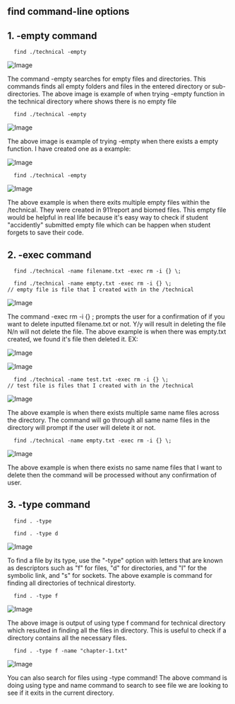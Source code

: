 ## **find command-line options** ##


## **1. -empty command** ##


<pre><code>  find ./technical -empty
</code></pre>

![Image](empty1.png)

The command -empty searches for empty files and directories. This commands finds all empty folders and files in the entered directory or sub-directories. The above image is example of when trying -empty function in the technical directory where shows there is no empty file 


<pre><code>  find ./technical -empty
</code></pre>

![Image](empty2.png)

The above image is example of trying -empty when there exists a empty function. I have created one as a example: 

![Image](empty2.1.png)


<pre><code>  find ./technical -empty
</code></pre>

![Image](empty3.png)

The above example is when there exits multiple empty files within the /technical. They were created in 911report and biomed files. This empty file would be helpful in real life because it's easy way to check if student "accidently" submitted empty file which can be happen when student forgets to save their code. 

## **2. -exec command** ##


<pre><code>  find ./technical -name filename.txt -exec rm -i {} \;
</code></pre> 


<pre><code>  find ./technical -name empty.txt -exec rm -i {} \;
// empty file is file that I created with in the /technical
</code></pre> 

![Image](exec1.png)

The command -exec rm -i {} \; prompts the user for a confirmation of if you want to delete inputted filename.txt or not. Y/y will result in deleting the file N/n will not delete the file. The above example is when there was empty.txt created, we found it's file then deleted it. EX: 

![Image](exec1.1.png)

![Image](exec1.2.png)


<pre><code>  find ./technical -name test.txt -exec rm -i {} \;
// test file is files that I created with in the /technical
</code></pre> 


![Image](exec2.png)

The above example is when there exists multiple same name files across the directory. The command will go through all same name files in the directory will prompt if the user will delete it or not.

<pre><code>  find ./technical -name empty.txt -exec rm -i {} \;
</code></pre> 


![Image](exec3.png)

The above example is when there exists no same name files that I want to delete then the command will be processed without any confirmation of user.




## **3. -type command** ##

<pre><code>  find . -type
</code></pre> 


<pre><code>  find . -type d
</code></pre> 

![Image](typeD.png)

To find a file by its type, use the "-type" option with letters that are known as descriptors such as "f" for files, "d" for directories, and "I" for the symbolic link, and "s" for sockets. The above example is command for finding all directories of technical direstorty.

<pre><code>  find . -type f
</code></pre> 


![Image](typeF.png)

The above image is output of using type f command for technical directory which resulted in finding all the files in directory. This is useful to check if a directory contains all the necessary files.

<pre><code>  find . -type f -name "chapter-1.txt"
</code></pre> 

![Image](typeEx.png)

You can also search for files using -type command! The above command is doing using type and name command to search to see file we are looking to see if it exits in the current directory.



